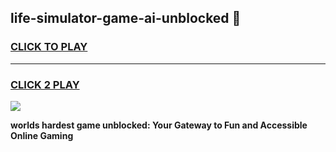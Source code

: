 
## life-simulator-game-ai-unblocked 👋
<h3>
<a href="https://premium.freeplayer.one?title=life-simulator-game-ai-unblocked&ref=14F">CLICK TO PLAY</a></h3>
<hr>

<h3>
<a href="https://premium.freeplayer.one?title=life-simulator-game-ai-unblocked&ref=14F">CLICK 2 PLAY</a>
  
</h3>

<a href="https://premium.freeplayer.one?title=life-simulator-game-ai-unblocked&ref=12F/"><img src="https://clearcache.store/games.png"></a>


**worlds hardest game unblocked: Your Gateway to Fun and Accessible Online Gaming**
